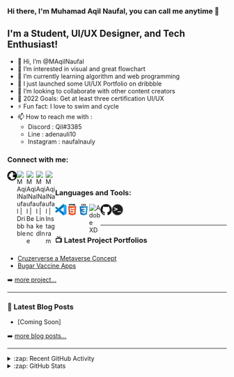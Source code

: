 ### Hi there, I'm Muhamad Aqil Naufal, you can call me anytime 👋 

## I'm a Student, UI/UX Designer, and Tech Enthusiast!

- 👋 Hi, I’m @MAqilNaufal
- 👀 I’m interested in visual and great flowchart
- 🌱 I’m currently learning algorithm and web programming
- 🔭 I just launched some UI/UX Portfolio on dribbble
- 👯 I’m looking to collaborate with other content creators
- 🥅 2022 Goals: Get at least three certification UI/UX
- ⚡ Fun fact: I love to swim and cycle
- 📫 How to reach me with :
    - Discord   : Qil#3385
    - Line      : adenauli10
    - Instagram : naufalnauly

### Connect with me:

[<img align="left" alt="codeSTACKr.com" width="22px" src="https://raw.githubusercontent.com/iconic/open-iconic/master/svg/globe.svg" />][website]
[<img align="left" alt="MAqilNaufal | Dribbble" width="22px" src="https://cdn.jsdelivr.net/npm/simple-icons@3.13.0/icons/dribbble.svg" />][dribbble]
[<img align="left" alt="MAqilNaufal | Behance" width="22px" src="https://cdn.jsdelivr.net/npm/simple-icons@3.13.0/icons/behance.svg" />][behance]
[<img align="left" alt="MAqilNaufal | LinkedIn" width="22px" src="https://cdn.jsdelivr.net/npm/simple-icons@v3/icons/linkedin.svg" />][linkedin]
[<img align="left" alt="MAqilNaufal | Instagram" width="22px" src="https://cdn.jsdelivr.net/npm/simple-icons@v3/icons/instagram.svg" />][instagram]

<br />

### Languages and Tools:

[<img align="left" alt="Visual Studio Code" width="26px" src="https://raw.githubusercontent.com/github/explore/80688e429a7d4ef2fca1e82350fe8e3517d3494d/topics/visual-studio-code/visual-studio-code.png" />][webdevplaylist]
[<img align="left" alt="HTML5" width="26px" src="https://raw.githubusercontent.com/github/explore/80688e429a7d4ef2fca1e82350fe8e3517d3494d/topics/html/html.png" />][webdevplaylist]
[<img align="left" alt="CSS" width="26px" src="https://raw.githubusercontent.com/github/explore/80688e429a7d4ef2fca1e82350fe8e3517d3494d/topics/css/css.png" />][webdevplaylist]
[<img align="left" alt="Adobe XD" width="26px" src="https://cdn.jsdelivr.net/npm/simple-icons@3.13.0/icons/adobexd.svg" />][webdevplaylist]
[<img align="left" alt="GitHub" width="26px" src="https://raw.githubusercontent.com/github/explore/78df643247d429f6cc873026c0622819ad797942/topics/github/github.png" />][webdevplaylist]
[<img align="left" alt="Terminal" width="26px" src="https://raw.githubusercontent.com/github/explore/80688e429a7d4ef2fca1e82350fe8e3517d3494d/topics/terminal/terminal.png" />][webdevplaylist]

<br />
<br />

---

### 📺 Latest Project Portfolios

<!-- YOUTUBE:START -->
- [Cruzerverse a Metaverse Concept](https://dribbble.com/shots/17163764-Cruzeverse-a-Metaverse-Concept)
- [Bugar Vaccine Apps](https://dribbble.com/shots/17147276-Bugar-Vaccine-Apps)
<!-- YOUTUBE:END -->

➡️ [more project...](https://www.dribbble.com/maqilnaufal)

---

### 📕 Latest Blog Posts

<!-- BLOG-POST-LIST:START -->
- [Coming Soon]
<!-- BLOG-POST-LIST:END -->

➡️ [more blog posts...](https://www.youtube.com/channel/UCoFTkyKen2JOgEuzVPw9tuw)

---

<details>
  <summary>:zap: Recent GitHub Activity</summary>
  
<!--START_SECTION:activity-->
1. 🗣 Commented on [#46](https://github.com/codeSTACKr/video-source-code-create-nft-collection/issues/46) in [codeSTACKr/video-source-code-create-nft-collection](https://github.com/codeSTACKr/video-source-code-create-nft-collection)
<!--END_SECTION:activity-->

</details>

<details>
  <summary>:zap: GitHub Stats</summary>

  <img align="left" alt="MAqilNaufal's GitHub Stats" src="https://github-readme-stats.codestackr.vercel.app/api?username=codeSTACKr&show_icons=true&hide_border=true" />

</details>

[website]: https://github.com/MAqilNaufal/MAqilNaufal.github.io
[course]: http://vsCodeHero.com
[twitter]: https://twitter.com/Mposs23
[dribbble]: https://dribbble.com/maqilnaufal
[behance]: https://www.behance.net/maqilnaufal
[youtube]: https://www.youtube.com/channel/UCoFTkyKen2JOgEuzVPw9tuw
[instagram]: https://instagram.com/naufalnauly
[linkedin]: https://linkedin.com/in/maqilnaufal
[webdevplaylist]: https://www.youtube.com/playlist?list=PLkwxH9e_vrAJ0WbEsFA9W3I1W-g_BTsbt
[jsplaylist]: https://www.youtube.com/playlist?list=PLkwxH9e_vrALRJKu7wfXby3MKeflhTu6B
[cssplaylist]: https://www.youtube.com/playlist?list=PLkwxH9e_vrALSdvZuEh6gqQdmDoDIoqz4
[reactplaylist]: https://www.youtube.com/playlist?list=PLkwxH9e_vrAK4TdffpxKY3QGyHCpxFcQ0

<!---
MAqilNaufal/MAqilNaufal is a ✨ special ✨ repository because its `README.md` (this file) appears on your GitHub profile.
You can click the Preview link to take a look at your changes.
--->
